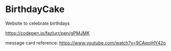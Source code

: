 # BirthdayCake
Website to celebrate birthdays


https://codepen.io/fazlurr/pen/gPMJMK

message card reference: https://www.youtube.com/watch?v=9CAqojHY42o